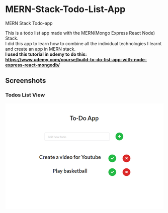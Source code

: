 # MERN-Stack-Todo-List-App
MERN Stack Todo-app

This is a todo list app made with the MERN(Mongo Express React Node) Stack.  
I did this app to learn how to combine all the individual technologies I learnt and create an app in MERN stack.  
**I used this tutorial in udemy to do this: https://www.udemy.com/course/build-to-do-list-app-with-node-express-react-mongodb/**

## Screenshots

### Todos List View
![Todos List View](./screenshots/todoapp.PNG?raw=true "Todos List View")
